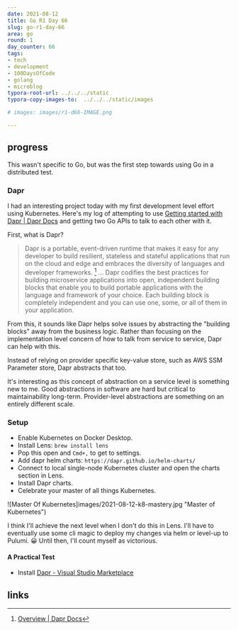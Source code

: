 ```yaml
---
date: 2021-08-12
title: Go R1 Day 66
slug: go-r1-day-66
area: go
round: 1
day_counter: 66
tags:
- tech
- development
- 100DaysOfCode
- golang
- microblog
typora-root-url: ../../../static
typora-copy-images-to:  ../../../static/images

# images: images/r1-d66-IMAGE.png

---
```


## progress

This wasn't specific to Go, but was the first step towards using Go in a distributed test.

### Dapr

I had an interesting project today with my first development level effort using Kubernetes.
Here's my log of attempting to use [Getting started with Dapr | Dapr Docs](https://docs.dapr.io/getting-started/) and getting two Go APIs to talk to each other with it.

First, what is Dapr?

> Dapr is a portable, event-driven runtime that makes it easy for any developer to build resilient, stateless and stateful applications that run on the cloud and edge and embraces the diversity of languages and developer frameworks. [^dapr-overview]
> ... Dapr codifies the best practices for building microservice applications into open, independent building blocks that enable you to build portable applications with the language and framework of your choice. Each building block is completely independent and you can use one, some, or all of them in your application.

From this, it sounds like Dapr helps solve issues by abstracting the "building blocks" away from the business logic.
Rather than focusing on the implementation level concern of how to talk from service to service, Dapr can help with this.

Instead of relying on provider specific key-value store, such as AWS SSM Parameter store, Dapr abstracts that too.

It's interesting as this concept of abstraction on a service level is something new to me.
Good abstractions in software are hard but critical to maintainability long-term.
Provider-level abstractions are something on an entirely different scale.

### Setup

- Enable Kubernetes on Docker Desktop.
- Install Lens: `brew install lens`
- Pop this open and `Cmd+,` to get to settings.
- Add dapr helm charts: `https://dapr.github.io/helm-charts/`
- Connect to local single-node Kubernetes cluster and open the charts section in Lens.
- Install Dapr charts.
- Celebrate your master of all things Kubernetes.

![Master Of Kubernetes]images/2021-08-12-k8-mastery.jpg "Master of Kubernetes")

I think I'll achieve the next level when I don't do this in Lens.
I'll have to eventually use some cli magic to deploy my changes via helm or level-up to Pulumi. 😀
Until then, I'll count myself as victorious.

#### A Practical Test

- Install [Dapr - Visual Studio Marketplace](https://marketplace.visualstudio.com/items?itemName=ms-azuretools.vscode-dapr)

## links

[^dapr-overview]: [Overview | Dapr Docs](https://docs.dapr.io/concepts/overview/)
